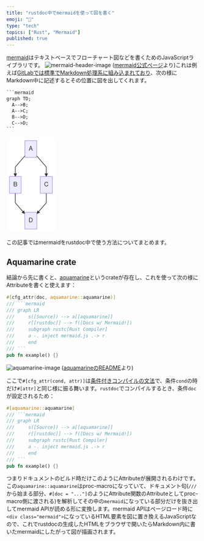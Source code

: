 ```yaml
---
title: "rustdoc中でmermaidを使って図を書く"
emoji: "🦀"
type: "tech"
topics: ["Rust", "Mermaid"]
published: true
---
```


[mermaid][mermaid]はテキストベースでフローチャート図などを書くためのJavaScriptライブラリです。
![mermaid-header-image](https://mermaid-js.github.io/mermaid/img/header.png)
([mermaid公式ページ][mermaid]より)これは例えば[GitLabでは標準でMarkdown処理系に組み込まれており](https://docs.gitlab.com/ee/user/markdown.html#mermaid)、次の様にMarkdown中に記述するとその位置に図を出してくれます。
~~~
```mermaid
graph TD;
  A-->B;
  A-->C;
  B-->D;
  C-->D;
```
~~~
![gitlab-mermaid-image](https://raw.githubusercontent.com/termoshtt/zenn-content/rustdoc-mermaid/articles/gitlab-mermaid-graph-screenshot.png)

この記事ではmermaidをrustdoc中で使う方法についてまとめます。

[mermaid]: https://mermaid-js.github.io/mermaid/

Aquamarine crate
-----------------

結論から先に書くと、[aquamarine][aquamarine]というcrateが存在し、これを使って次の様にAttributeを書くと使えます：

~~~rust
#[cfg_attr(doc, aquamarine::aquamarine)]
/// ```mermaid
/// graph LR
///     s([Source]) --> a[[aquamarine]]
///     r[[rustdoc]] --> f([Docs w/ Mermaid!])
///     subgraph rustc[Rust Compiler]
///     a -. inject mermaid.js .-> r
///     end
/// ```
pub fn example() {}
~~~
![aquamarine-image](https://raw.githubusercontent.com/mersinvald/aquamarine/master/resources/light.png)
([aquamarineのREADME][aquamarine]より)

ここで`#[cfg_attr(cond, attr)]`は[条件付きコンパイルの文法][cfg_attr]で、条件`cond`の時だけ`#[attr]`と同じ様に振る舞います。`rustdoc`でコンパイルするとき、条件`doc`が設定されるため：

~~~rust
#[aquamarine::aquamarine]
/// ```mermaid
/// graph LR
///     s([Source]) --> a[[aquamarine]]
///     r[[rustdoc]] --> f([Docs w/ Mermaid!])
///     subgraph rustc[Rust Compiler]
///     a -. inject mermaid.js .-> r
///     end
/// ```
pub fn example() {}
~~~

つまりドキュメントのビルド時だけこのようにAttributeが展開されるわけです。
この`aquamarine::aquamarine`はproc-macroになっていて、ドキュメント句(`///`から始まる部分、`#[doc = "..."]`のようにAttribute関数のAttributeとしてproc-macro側に渡される)を解析してその中の`mermaid`になっている部分だけを抜き出してmermaid APIが読める形に変換します。mermaid APIはページロード時に`<div class="mermaid">`になっているHTML要素を図に置き換えるJavaScriptなので、これでrustdocの生成したHTMLをブラウザで開いたらMarkdown内に書いたmermaidにしたがって図が描画されます。

[aquamarine]: https://github.com/mersinvald/aquamarine
[cfg_attr]: https://doc.rust-lang.org/reference/conditional-compilation.html#the-cfg_attr-attribute
